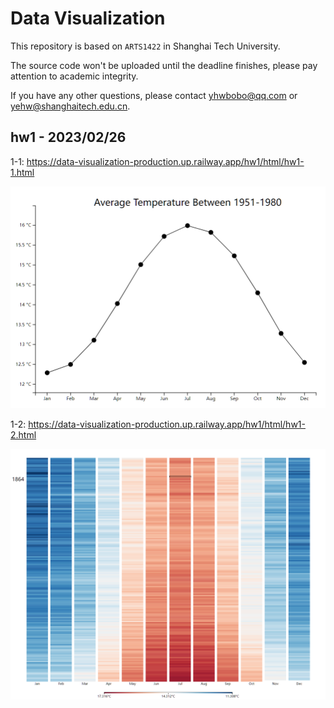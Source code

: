 # Data Visualization

This repository is based on `ARTS1422` in Shanghai Tech University.

The source code won't be uploaded until the deadline finishes, please pay attention to academic integrity. 

If you have any other questions, please contact yhwbobo@qq.com or yehw@shanghaitech.edu.cn.



## hw1 - 2023/02/26

1-1: https://data-visualization-production.up.railway.app/hw1/html/hw1-1.html

![1-1](/hw1/note/1-1.png)

1-2: https://data-visualization-production.up.railway.app/hw1/html/hw1-2.html

![1-1](/hw1/note/1-2.png)